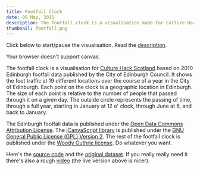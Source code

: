 ```yaml
---
title: Footfall Clock
date: 08 May, 2011
description: The footfall clock is a visualisation made for Culture Hack Scotland, 2011. It's based on the 2010 Edinburgh footfall data published by the City of Edinburgh Council. It shows the foot traffic at 19 different locations over the course of a year in the City of Edinburgh.
thumbnail: footfall.png
---
```


<script type="text/javascript" src="jCanvaScript.js"> </script>
<script type="text/javascript" src="footfalldata.js"> </script>
<script type="text/javascript" src="footfall.js"> </script>

Click below to start/pause the visualisation.  Read the [description](#description).
 
<canvas id="footfallCanvas" class="footfallCanvas" width="600" height="600" style="margin:auto" onclick="start('footfallCanvas'); return false;">
  Your browser doesn't support canvas.
</canvas>

<a name="description"></a>

The footfall clock is a visualisation for [Culture Hack Scotland][] based on 2010 Edinburgh footfall data published by the City of Edinburgh Council.  It shows the foot traffic at 19 different locations over the course of a year in the City of Edinburgh.  Each point on the clock is a geographic location in Edinburgh.  The size of each point is relative to the number of people that passed through it on a given day.  The outside circle represents the passing of time, through a full year, starting in January at 12 o' clock, through June at 6, and back to January.

The Edinburgh footfall data is published under the [Open Data Commons Attribution License][].  The [jCanvaScript library][jCanvaScript] is published under the [GNU General Public License (GPL) Version 2][gplv2].  The rest of the footfall clock is published under the [Woody Guthrie license][].  Do whatever you want.

Here's the [source code][src] and the [original dataset][data]. If you really really need it there's also a rough [video][] (the live version above is nicer).

[Culture Hack Scotland]: http://culturehackscotland.com
    "Culture Hack Scotland"
[src]: https://github.com/justinq/footfall
[data]: http://culturehackscotland.com/datasets/edinburghfootfalldata2010FULL.xls
[video]: footfall-vid.tar.gz

[Open Data Commons Attribution License]: http://www.opendatacommons.org/licenses/by/
[jCanvaScript]: http://jcscript.com
[gplv2]: http://www.gnu.org/licenses/gpl-2.0.html
    "GNU General Public License (GPL) Version 2"
[Woody Guthrie license]: http://creativecommons.org/weblog/entry/4101
    "Woody Guthrie license"

<script>
    // start animation on a canvas
    canvas = document.getElementById('footfallCanvas');
    canvas.addEventListener("click", go, false);
    function go() {
        canvas.removeEventListener("click", go, false);
        start('footfallCanvas');
        return false;
    }
    // initialise the canvas id (second parameter is fps)
    jc.clear('footfallCanvas');
    jc.start('footfallCanvas',25);
    // set up the click me prompt
    jc.text("Click Me",250,300,100,"#000000",0);
</script>
